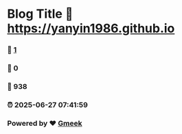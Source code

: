 # Blog Title :link: https://yanyin1986.github.io 
### :page_facing_up: [1](https://yanyin1986.github.io/tag.html) 
### :speech_balloon: 0 
### :hibiscus: 938 
### :alarm_clock: 2025-06-27 07:41:59 
### Powered by :heart: [Gmeek](https://github.com/Meekdai/Gmeek)
